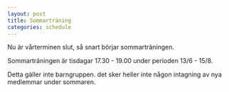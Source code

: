 ```yaml
---
layout: post
title: Sommarträning
categories: schedule
---
```


Nu är vårterminen slut, så snart börjar sommarträningen.

Sommarträningen är tisdagar 17.30 - 19.00 under perioden 13/6 - 15/8.

Detta gäller inte barngruppen. det sker heller inte någon intagning av nya medlemmar under sommaren.
